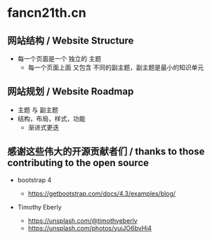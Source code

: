 # fancn21th.cn

## 网站结构 / Website Structure

- 每一个页面是一个 独立的 主题
  - 每一个页面上面 又包含 不同的副主题，副主题是最小的知识单元

## 网站规划 / Website Roadmap

- 主题 与 副主题
- 结构，布局，样式，功能
  - 渐进式更迭

## 感谢这些伟大的开源贡献者们 / thanks to those contributing to the open source

- bootstrap 4

  - https://getbootstrap.com/docs/4.3/examples/blog/

- Timothy Eberly
  - https://unsplash.com/@timothyeberly
  - https://unsplash.com/photos/yuiJO6bvHi4
